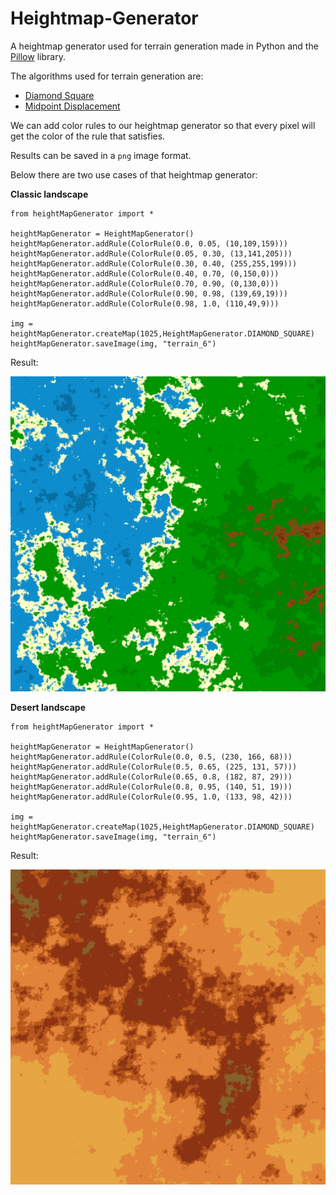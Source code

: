 # Heightmap-Generator
A heightmap generator used for terrain generation made in Python and the [Pillow](https://python-pillow.org/) library.

The algorithms used for terrain generation are:

- [Diamond Square](https://en.wikipedia.org/wiki/Diamond-square_algorithm)
- [Midpoint Displacement](http://stevelosh.com/blog/2016/02/midpoint-displacement/#midpoint-displacement)

We can add color rules to our heightmap generator so that every pixel will get the color of the rule that satisfies.

Results can be saved in a `png` image format.

Below there are two use cases of that heightmap generator:

**Classic landscape**

```
from heightMapGenerator import *

heightMapGenerator = HeightMapGenerator()
heightMapGenerator.addRule(ColorRule(0.0, 0.05, (10,109,159)))
heightMapGenerator.addRule(ColorRule(0.05, 0.30, (13,141,205)))
heightMapGenerator.addRule(ColorRule(0.30, 0.40, (255,255,199)))
heightMapGenerator.addRule(ColorRule(0.40, 0.70, (0,150,0)))
heightMapGenerator.addRule(ColorRule(0.70, 0.90, (0,130,0)))
heightMapGenerator.addRule(ColorRule(0.90, 0.98, (139,69,19)))
heightMapGenerator.addRule(ColorRule(0.98, 1.0, (110,49,9)))

img = heightMapGenerator.createMap(1025,HeightMapGenerator.DIAMOND_SQUARE)
heightMapGenerator.saveImage(img, "terrain_6")
```

Result:

![alt text](https://github.com/VasilisG/Heightmap-Generator/blob/master/images/terrain_2.png)

**Desert landscape**

```
from heightMapGenerator import *

heightMapGenerator = HeightMapGenerator()
heightMapGenerator.addRule(ColorRule(0.0, 0.5, (230, 166, 68)))
heightMapGenerator.addRule(ColorRule(0.5, 0.65, (225, 131, 57)))
heightMapGenerator.addRule(ColorRule(0.65, 0.8, (182, 87, 29)))
heightMapGenerator.addRule(ColorRule(0.8, 0.95, (140, 51, 19)))
heightMapGenerator.addRule(ColorRule(0.95, 1.0, (133, 98, 42)))

img = heightMapGenerator.createMap(1025,HeightMapGenerator.DIAMOND_SQUARE)
heightMapGenerator.saveImage(img, "terrain_6")
```

Result:

![alt text](https://github.com/VasilisG/Heightmap-Generator/blob/master/images/terrain_4.png)

